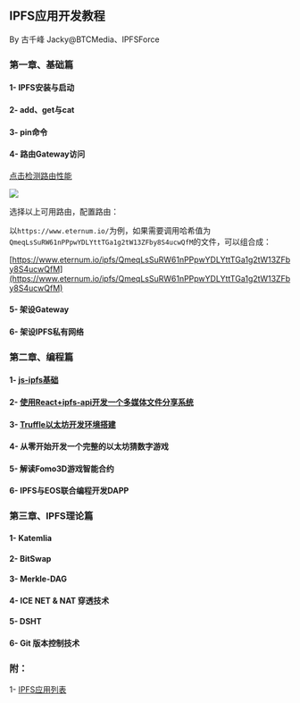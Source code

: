 ## IPFS应用开发教程
By 古千峰 Jacky@BTCMedia、IPFSForce

### 第一章、基础篇
#### 1- IPFS安装与启动

#### 2- add、get与cat

#### 3- pin命令

#### 4- 路由Gateway访问

[点击检测路由性能](https://ipfs.github.io/public-gateway-checker)

![](http://images.laidingyi.com/18-8-6/93371593.jpg)

选择以上可用路由，配置路由：

以`https://www.eternum.io/`为例，如果需要调用哈希值为 `QmeqLsSuRW61nPPpwYDLYttTGa1g2tW13ZFby8S4ucwQfM`的文件，可以组合成：

[https://www.eternum.io/ipfs/QmeqLsSuRW61nPPpwYDLYttTGa1g2tW13ZFby8S4ucwQfM](https://www.eternum.io/ipfs/QmeqLsSuRW61nPPpwYDLYttTGa1g2tW13ZFby8S4ucwQfM)

#### 5- 架设Gateway

#### 6- 架设IPFS私有网络

### 第二章、编程篇

#### 1- [js-ipfs基础](doc/jsipfs-api.md)

#### 2- [使用React+ipfs-api开发一个多媒体文件分享系统](doc/jsipfs-uploader.md)

#### 3- [Truffle以太坊开发环境搭建](doc/truffle_ethereum.md)

#### 4- 从零开始开发一个完整的以太坊猜数字游戏

#### 5- 解读Fomo3D游戏智能合约

#### 6- IPFS与EOS联合编程开发DAPP

### 第三章、IPFS理论篇

#### 1- Katemlia

#### 2- BitSwap

#### 3- Merkle-DAG

#### 4- ICE NET & NAT 穿透技术

#### 5- DSHT

#### 6- Git 版本控制技术

### 附：

1- [IPFS应用列表](doc/samples.md)
